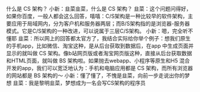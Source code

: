 什么是 CS 架构？
小新：韭菜韭菜，什么是 CS 架构？
韭菜：这个问题问得好，如果你百度，一般人都会这么回答，嘻嘻：C/S架构是一种比较早的软件架构，主要应用于局域网内，分为客户机和服务器两层；而B/S架构指的是浏览器-服务器模式。它是C/S架构的一种改进，可以说属于三层C/S架构。
小新：嗯，完全听不懂耶
韭菜：所以网上的回答都太官方了，我结合实际给你举个例子：想我们原生的手机app，比如微信、淘宝这种，是从后台获取到数据后，在app 中生成页面并显示的就叫做 CS 架构。像b站网页版或者淘宝网页版这种，直接从后台获取数据和HTML页面，就叫做 BS 架构啦。如果抛去webapp、小程序等原生和H5 混合开发的app，我们可以宽泛地认为：手机和电脑应用都是 CS 架构，而所有浏览器的网站都是 BS 架构的～
小新：懂了懂了，不愧是韭菜，向前一步走说出你的梦想
韭菜：我是黎明韭菜，梦想成为一名会写CS架构的程序员
